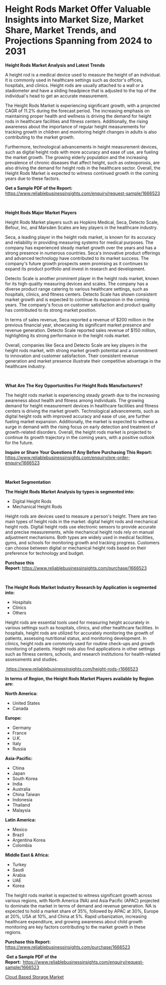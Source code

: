 <p><h1>Height Rods Market Offer Valuable Insights into Market Size, Market Share, Market Trends, and Projections Spanning from 2024 to 2031</h1></p><p><strong>Height Rods Market Analysis and Latest Trends</strong></p>
<p><p>A height rod is a medical device used to measure the height of an individual. It is commonly used in healthcare settings such as doctor's offices, hospitals, and clinics. Height rods are usually attached to a wall or a stadiometer and have a sliding headpiece that is adjusted to the top of the individual's head to get an accurate measurement.</p><p>The Height Rods Market is experiencing significant growth, with a projected CAGR of 11.2% during the forecast period. The increasing emphasis on maintaining proper health and wellness is driving the demand for height rods in healthcare facilities and fitness centers. Additionally, the rising awareness about the importance of regular height measurements for tracking growth in children and monitoring height changes in adults is also contributing to the market growth.</p><p>Furthermore, technological advancements in height measurement devices, such as digital height rods with more accuracy and ease of use, are fueling the market growth. The growing elderly population and the increasing prevalence of chronic diseases that affect height, such as osteoporosis, are also driving the demand for height rods in the healthcare sector. Overall, the Height Rods Market is expected to witness continued growth in the coming years due to these factors.</p></p>
<p><strong>Get a Sample PDF of the Report:&nbsp;</strong> <a href="https://www.reliablebusinessinsights.com/enquiry/request-sample/1666523">https://www.reliablebusinessinsights.com/enquiry/request-sample/1666523</a></p>
<p>&nbsp;</p>
<p><strong>Height Rods Major Market Players</strong></p>
<p><p>Height Rods Market players such as Hopkins Medical, Seca, Detecto Scale, Befour, Inc, and Marsden Scales are key players in the healthcare industry. </p><p>Seca, a leading player in the height rods market, is known for its accuracy and reliability in providing measuring systems for medical purposes. The company has experienced steady market growth over the years and has a strong presence in numerous countries. Seca's innovative product offerings and advanced technology have contributed to its market success. The company's future growth prospects seem promising as it continues to expand its product portfolio and invest in research and development.</p><p>Detecto Scale is another prominent player in the height rods market, known for its high-quality measuring devices and scales. The company has a diverse product range catering to various healthcare settings, such as hospitals, clinics, and fitness centers. Detecto Scale has shown consistent market growth and is expected to continue its expansion in the coming years. The company's focus on customer satisfaction and product quality has contributed to its strong market position.</p><p>In terms of sales revenue, Seca reported a revenue of $200 million in the previous financial year, showcasing its significant market presence and revenue generation. Detecto Scale reported sales revenue of $150 million, highlighting its strong performance in the height rods market.</p><p>Overall, companies like Seca and Detecto Scale are key players in the height rods market, with strong market growth potential and a commitment to innovation and customer satisfaction. Their consistent revenue generation and market presence illustrate their competitive advantage in the healthcare industry.</p></p>
<p>&nbsp;</p>
<p><strong>What Are The Key Opportunities For Height Rods Manufacturers?</strong></p>
<p><p>The height rods market is experiencing steady growth due to the increasing awareness about health and fitness among individuals. The growing demand for height measurement devices in healthcare facilities and fitness centers is driving the market growth. Technological advancements, such as digital height rods with improved accuracy and ease of use, are further fueling market expansion. Additionally, the market is expected to witness a surge in demand with the rising focus on early detection and treatment of growth-related disorders. Overall, the height rods market is projected to continue its growth trajectory in the coming years, with a positive outlook for the future.</p></p>
<p><strong>Inquire or Share Your Questions If Any Before Purchasing This Report:</strong> <a href="https://www.reliablebusinessinsights.com/enquiry/pre-order-enquiry/1666523">https://www.reliablebusinessinsights.com/enquiry/pre-order-enquiry/1666523</a></p>
<p>&nbsp;</p>
<p><strong>Market Segmentation</strong></p>
<p><strong>The Height Rods Market Analysis by types is segmented into:</strong></p>
<p><ul><li>Digital Height Rods</li><li>Mechanical Height Rods</li></ul></p>
<p><p>Height rods are devices used to measure a person's height. There are two main types of height rods in the market: digital height rods and mechanical height rods. Digital height rods use electronic sensors to provide accurate and precise measurements, while mechanical height rods rely on manual adjustment mechanisms. Both types are widely used in medical facilities, gyms, and schools for monitoring growth and tracking progress. Customers can choose between digital or mechanical height rods based on their preference for technology and budget.</p></p>
<p><strong>Purchase this Report:&nbsp;</strong><a href="https://www.reliablebusinessinsights.com/purchase/1666523">https://www.reliablebusinessinsights.com/purchase/1666523</a></p>
<p>&nbsp;</p>
<p><strong>The Height Rods Market Industry Research by Application is segmented into:</strong></p>
<p><ul><li>Hospitals</li><li>Clinics</li><li>Others</li></ul></p>
<p><p>Height rods are essential tools used for measuring height accurately in various settings such as hospitals, clinics, and other healthcare facilities. In hospitals, height rods are utilized for accurately monitoring the growth of patients, assessing nutritional status, and monitoring development. In clinics, height rods are commonly used for routine check-ups and growth monitoring of patients. Height rods also find applications in other settings such as fitness centers, schools, and research institutions for health-related assessments and studies.</p></p>
<p><a href="https://www.reliablebusinessinsights.com/height-rods-r1666523">&nbsp;https://www.reliablebusinessinsights.com/height-rods-r1666523</a></p>
<p><strong>In terms of Region, the Height Rods Market Players available by Region are:</strong></p>
<p>
    <p> <strong> North America: </strong>
        <ul>
            <li>United States</li>
            <li>Canada</li>
        </ul>
        </p> 
    <p> <strong> Europe: </strong>
        <ul>
            <li>Germany</li>
            <li>France</li>
            <li>U.K.</li>
            <li>Italy</li>
            <li>Russia</li>
        </ul>
        </p> 
    <p> <strong> Asia-Pacific: </strong>
        <ul>
            <li>China</li>
            <li>Japan</li>
            <li>South Korea</li>
            <li>India</li>
            <li>Australia</li>
            <li>China Taiwan</li>
            <li>Indonesia</li>
            <li>Thailand</li>
            <li>Malaysia</li>
        </ul>
        </p> 
    <p> <strong> Latin America: </strong>
        <ul>
            <li>Mexico</li>
            <li>Brazil</li>
            <li>Argentina Korea</li>
            <li>Colombia</li>
        </ul>
        </p> 
    <p> <strong> Middle East & Africa: </strong>
        <ul>
            <li>Turkey</li>
            <li>Saudi</li>
            <li>Arabia</li>
            <li>UAE</li>
            <li>Korea</li>
        </ul>
    </p>
    </p>
<p><p>The height rods market is expected to witness significant growth across various regions, with North America (NA) and Asia Pacific (APAC) projected to dominate the market in terms of demand and revenue generation. NA is expected to hold a market share of 35%, followed by APAC at 30%, Europe at 20%, USA at 10%, and China at 5%. Rapid urbanization, increasing healthcare expenditure, and growing awareness about child growth monitoring are key factors contributing to the market growth in these regions.</p></p>
<p><strong>Purchase this Report: </strong><a href="https://www.reliablebusinessinsights.com/purchase/1666523">https://www.reliablebusinessinsights.com/purchase/1666523</a></p>
<p>&nbsp;<strong>Get a Sample PDF of the Report:&nbsp;&nbsp;</strong><a href="https://www.reliablebusinessinsights.com/enquiry/request-sample/1666523">https://www.reliablebusinessinsights.com/enquiry/request-sample/1666523</a></p>
<p><strong></strong></p>
<p><p><a href="https://github.com/btwcqfvq34/Market-Research-Report-List-2/blob/main/cloud-based-storage-market.md">Cloud Based Storage Market</a></p></p>